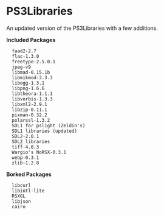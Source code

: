 PS3Libraries
============

An updated version of the PS3Libraries with a few additions.  

**Included Packages**
```
  faad2-2.7  
  flac-1.3.0  
  freetype-2.5.0.1  
  jpeg-v9     
  libmad-0.15.1b  
  libmikmod-3.3.3  
  libogg-1.3.1  
  libpng-1.6.6  
  libtheora-1.1.1  
  libvorbis-1.3.3  
  libxml2-2.9.1  
  libzip-0.11.1  
  pixman-0.32.2  
  polarssl-1.3.2  
  SDL1 for psl1ght (Zeldin's)
  SDL1 libraries (updated)  
  SDL2-2.0.1  
  SDL2 libraries  
  tiff-4.0.3  
  Wargio's NoRSX-0.3.1  
  webp-0.3.1  
  zlib-1.2.8  
```
**Borked Packages**
```
  libcurl
  libintl-lite
  RSXGL
  libjson
  cairo
```
